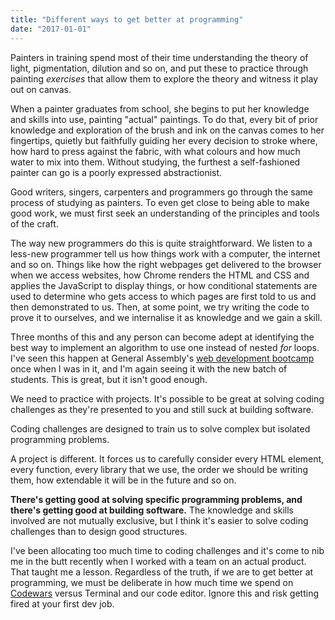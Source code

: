 ```yaml
---
title: "Different ways to get better at programming"
date: "2017-01-01"
---
```


Painters in training spend most of their time understanding the theory of light, pigmentation, dilution and so on, and put these to practice through painting _exercises_ that allow them to explore the theory and witness it play out on canvas.

When a painter graduates from school, she begins to put her knowledge and skills into use, painting "actual" paintings. To do that, every bit of prior knowledge and exploration of the brush and ink on the canvas comes to her fingertips, quietly but faithfully guiding her every decision to stroke where, how hard to press against the fabric, with what colours and how much water to mix into them. Without studying, the furthest a self-fashioned painter can go is a poorly expressed abstractionist.

Good writers, singers, carpenters and programmers go through the same process of studying as painters. To even get close to being able to make good work, we must first seek an understanding of the principles and tools of the craft.

The way new programmers do this is quite straightforward. We listen to a less-new programmer tell us how things work with a computer, the internet and so on. Things like how the right webpages get delivered to the browser when we access websites, how Chrome renders the HTML and CSS and applies the JavaScript to display things, or how conditional statements are used to determine who gets access to which pages are first told to us and then demonstrated to us. Then, at some point, we try writing the code to prove it to ourselves, and we internalise it as knowledge and we gain a skill.

Three months of this and any person can become adept at identifying the best way to implement an algorithm to use one instead of nested _for_ loops. I've seen this happen at General Assembly's [web development bootcamp](https://generalassemb.ly/education/web-development-immersive/singapore) once when I was in it, and I'm again seeing it with the new batch of students. This is great, but it isn't good enough.

We need to practice with projects. It's possible to be great at solving coding challenges as they're presented to you and still suck at building software.

Coding challenges are designed to train us to solve complex but isolated programming problems.

A project is different. It forces us to carefully consider every HTML element, every function, every library that we use, the order we should be writing them, how extendable it will be in the future and so on.

**There's getting good at solving specific programming problems, and there's getting good at building software.** The knowledge and skills involved are not mutually exclusive, but I think it's easier to solve coding challenges than to design good structures.

I've been allocating too much time to coding challenges and it's come to nib me in the butt recently when I worked with a team on an actual product. That taught me a lesson. Regardless of the truth, if we are to get better at programming, we must be deliberate in how much time we spend on [Codewars](https://codewars.com) versus Terminal and our code editor. Ignore this and risk getting fired at your first dev job.
